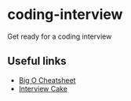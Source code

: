 # coding-interview
Get ready for a coding interview

## Useful links
* [Big O Cheatsheet](https://www.bigocheatsheet.com/)
* [Interview Cake](https://www.interviewcake.com/)